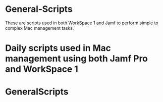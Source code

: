 # General-Scripts
These are scripts used in both WorkSpace 1 and Jamf to perform simple to complex Mac management tasks. 
# Daily scripts used in Mac management using both Jamf Pro and WorkSpace 1
# GeneralScripts
